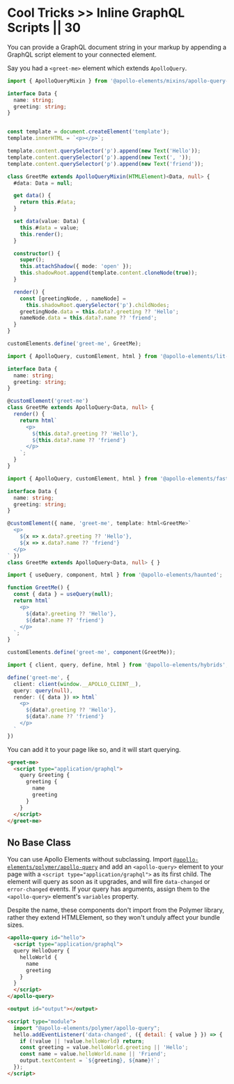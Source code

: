 # Cool Tricks >> Inline GraphQL Scripts || 30

<meta name="description" data-helmett
      content="Use Apollo Elements to write declarative GraphQL components in HTML" />

You can provide a GraphQL document string in your markup by appending a
GraphQL script element to your connected element.

Say you had a `<greet-me>` element which extends `ApolloQuery`.

<code-tabs collection="libraries" default-tab="lit">

  ```ts tab mixins
  import { ApolloQueryMixin } from '@apollo-elements/mixins/apollo-query-mixin';

  interface Data {
    name: string;
    greeting: string;
  }


  const template = document.createElement('template');
  template.innerHTML = `<p></p>`;

  template.content.querySelector('p').append(new Text('Hello'));
  template.content.querySelector('p').append(new Text(', '));
  template.content.querySelector('p').append(new Text('friend'));

  class GreetMe extends ApolloQueryMixin(HTMLElement)<Data, null> {
    #data: Data = null;

    get data() {
      return this.#data;
    }

    set data(value: Data) {
      this.#data = value;
      this.render();
    }

    constructor() {
      super();
      this.attachShadow({ mode: 'open' });
      this.shadowRoot.append(template.content.cloneNode(true));
    }

    render() {
      const [greetingNode, , nameNode] =
        this.shadowRoot.querySelector('p').childNodes;
      greetingNode.data = this.data?.greeting ?? 'Hello';
      nameNode.data = this.data?.name ?? 'friend';
    }
  }

  customElements.define('greet-me', GreetMe);
  ```

  ```ts tab lit
  import { ApolloQuery, customElement, html } from '@apollo-elements/lit-apollo';

  interface Data {
    name: string;
    greeting: string;
  }

  @customElement('greet-me')
  class GreetMe extends ApolloQuery<Data, null> {
    render() {
      return html`
        <p>
          ${this.data?.greeting ?? 'Hello'},
          ${this.data?.name ?? 'friend'}
        </p>
      `;
    }
  }
  ```

  ```ts tab fast
  import { ApolloQuery, customElement, html } from '@apollo-elements/fast';

  interface Data {
    name: string;
    greeting: string;
  }

  @customElement({ name, 'greet-me', template: html<GreetMe>`
    <p>
      ${x => x.data?.greeting ?? 'Hello'},
      ${x => x.data?.name ?? 'friend'}
    </p>
  ` })
  class GreetMe extends ApolloQuery<Data, null> { }
  ```

  ```ts tab haunted
  import { useQuery, component, html } from '@apollo-elements/haunted';

  function GreetMe() {
    const { data } = useQuery(null);
    return html`
      <p>
        ${data?.greeting ?? 'Hello'},
        ${data?.name ?? 'friend'}
      </p>
    `;
  }

  customElements.define('greet-me', component(GreetMe));
  ```

  ```ts tab hybrids
  import { client, query, define, html } from '@apollo-elements/hybrids';

  define('greet-me', {
    client: client(window.__APOLLO_CLIENT__),
    query: query(null),
    render: ({ data }) => html`
      <p>
        ${data?.greeting ?? 'Hello'},
        ${data?.name ?? 'friend'}
      </p>
    `
  })
  ```

</code-tabs>

You can add it to your page like so, and it will start querying.

```html copy
<greet-me>
  <script type="application/graphql">
    query Greeting {
      greeting {
        name
        greeting
      }
    }
  </script>
</greet-me>
```

## No Base Class

You can use Apollo Elements without subclassing. Import [`@apollo-elements/polymer/apollo-query`](https://apolloelements.dev/api/libraries/polymer/apollo-query/) and add an `<apollo-query>` element to your page with a `<script type="application/graphql">` as its first child. The element will query as soon as it upgrades, and will fire `data-changed` or `error-changed` events. If your query has arguments, assign them to the `<apollo-query>` element's `variables` property.

Despite the name, these components don't import from the Polymer library, rather they extend HTMLElement, so they won't unduly affect your bundle sizes.

```html copy
<apollo-query id="hello">
  <script type="application/graphql">
  query HelloQuery {
    helloWorld {
      name
      greeting
    }
  }
  </script>
</apollo-query>

<output id="output"></output>

<script type="module">
  import "@apollo-elements/polymer/apollo-query";
  hello.addEventListener('data-changed', ({ detail: { value } }) => {
    if (!value || !value.helloWorld) return;
    const greeting = value.helloWorld.greeting || 'Hello';
    const name = value.helloWorld.name || 'Friend';
    output.textContent = `${greeting}, ${name}!`;
  });
</script>
```
